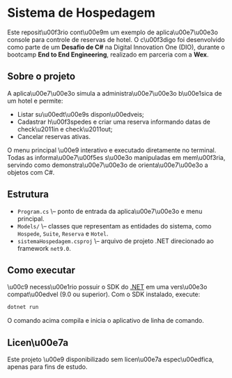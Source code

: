# Sistema de Hospedagem

Este reposit\u00f3rio cont\u00e9m um exemplo de aplica\u00e7\u00e3o console para controle de reservas de hotel. O c\u00f3digo foi desenvolvido como parte de um **Desafio de C\#** na Digital Innovation One (DIO), durante o bootcamp **End to End Engineering**, realizado em parceria com a **Wex**.

## Sobre o projeto

A aplica\u00e7\u00e3o simula a administra\u00e7\u00e3o b\u00e1sica de um hotel e permite:

- Listar su\u00edt\u00e9s dispon\u00edveis;
- Cadastrar h\u00f3spedes e criar uma reserva informando datas de check\u2011in e check\u2011out;
- Cancelar reservas ativas.

O menu principal \u00e9 interativo e executado diretamente no terminal. Todas as informa\u00e7\u00f5es s\u00e3o manipuladas em mem\u00f3ria, servindo como demonstra\u00e7\u00e3o de orienta\u00e7\u00e3o a objetos com C#.

## Estrutura

- `Program.cs` \– ponto de entrada da aplica\u00e7\u00e3o e menu principal.
- `Models/` \– classes que representam as entidades do sistema, como `Hospede`, `Suite`, `Reserva` e `Hotel`.
- `sistemaHospedagem.csproj` \– arquivo de projeto .NET direcionado ao framework `net9.0`.

## Como executar

\u00c9 necess\u00e1rio possuir o SDK do [.NET](https://dotnet.microsoft.com/) em uma vers\u00e3o compat\u00edvel (9.0 ou superior). Com o SDK instalado, execute:

```bash
dotnet run
```

O comando acima compila e inicia o aplicativo de linha de comando.

## Licen\u00e7a

Este projeto \u00e9 disponibilizado sem licen\u00e7a espec\u00edfica, apenas para fins de estudo.

